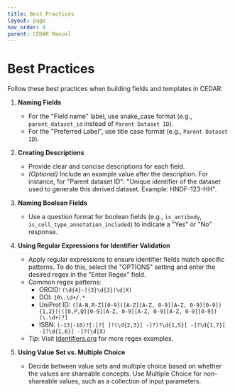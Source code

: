 ```yaml
---
title: Best Practices
layout: page
nav_order: 4
parent: CEDAR Manual
---
```


# Best Practices

Follow these best practices when building fields and templates in CEDAR:

1. **Naming Fields**
   - For the "Field name" label, use snake_case format (e.g., `parent_dataset_id` instead of `Parent Dataset ID`).
   - For the "Preferred Label", use title case format (e.g., `Parent Dataset ID`).

2. **Creating Descriptions**
   - Provide clear and concise descriptions for each field.
   - *(Optional)* Include an example value after the description. For instance, for "Parent dataset ID": "Unique identifier of the dataset used to generate this derived dataset. Example: HNDF-123-HH".

3. **Naming Boolean Fields**
   - Use a question format for boolean fields (e.g., `is_antibody`, `is_cell_type_annotation_included`) to indicate a "Yes" or "No" response.

4. **Using Regular Expressions for Identifier Validation**
   - Apply regular expressions to ensure identifier fields match specific patterns. To do this, select the "OPTIONS" setting and enter the desired regex in the "Enter Regex" field.
   - Common regex patterns:
     - ORCID: `(\d{4}-){3}\d{3}(\d|X)`
     - DOI: `10\.\d+/.*`
     - UniProt ID: `([A-N,R-Z][0-9]([A-Z][A-Z, 0-9][A-Z, 0-9][0-9]){1,2})|([O,P,Q][0-9][A-Z, 0-9][A-Z, 0-9][A-Z, 0-9][0-9])(\.\d+)?]`
     - ISBN: `(-13|-10)?[:]?[ ]?(\d{2,3}[ -]?)?\d{1,5}[ -]?\d{1,7}[ -]?\d{1,6}[ -]?(\d|X)`
   - *Tip*: Visit [Identifiers.org](https://identifiers.org) for more regex examples.

5. **Using Value Set vs. Multiple Choice**
   - Decide between value sets and multiple choice based on whether the values are shareable concepts. Use Multiple Choice for non-shareable values, such as a collection of input parameters.
